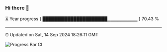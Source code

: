 ### Hi there 👋

⏳ Year progress { █████████████████████▁▁▁▁▁▁▁▁▁ } 70.43 %

---

⏰ Updated on Sat, 14 Sep 2024 18:26:11 GMT

![Progress Bar CI](https://github.com/ZhaoGui/ZhaoGui/workflows/Progress%20Bar%20CI/badge.svg)
